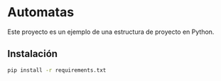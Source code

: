 # Automatas

Este proyecto es un ejemplo de una estructura de proyecto en Python.

## Instalación

```bash
pip install -r requirements.txt
